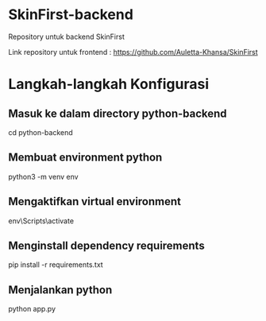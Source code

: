 # SkinFirst-backend
Repository untuk backend SkinFirst

Link repository untuk frontend : https://github.com/Auletta-Khansa/SkinFirst 


# Langkah-langkah Konfigurasi

## Masuk ke dalam directory python-backend
cd python-backend

## Membuat environment python
python3 -m venv env

## Mengaktifkan virtual environment
env\Scripts\activate

## Menginstall dependency requirements
pip install -r requirements.txt

## Menjalankan python
python app.py

